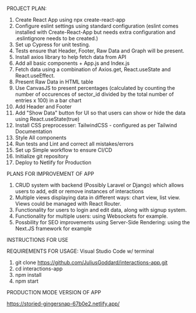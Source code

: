 PROJECT PLAN:

1. Create React App using npx create-react-app
2. Configure eslint settings using standard configuration (eslint comes installed with Create-React-App but needs extra configuration and .eslintignore needs to be created.)
3. Set up Cypress for unit testing.
4. Tests ensure that Header, Footer, Raw Data and Graph will be present.
5. Install axios library to help fetch data from API
6. Add all basic components + App.js and Index.js
7. Fetch data using a combination of Axios.get, React.useState and React.useEffect.
8. Present Raw Data in HTML table
9. Use CanvasJS to present percentages (calculated by counting the number of occurences of sector_id divided by the total number of entries x 100) in a bar chart 
10. Add Header and Footer
11. Add "Show Data" button for UI so that users can show or hide the data using React.useState(true)
12. Install CSS preprocesser: TailwindCSS - configured as per Tailwind Documentation
13. Style All components
14. Run tests and Lint and correct all mistakes/errors
15. Set up Simple workflow to ensure CI/CD
16. Initialize git repository
17. Deploy to Netlify for Production

PLANS FOR IMPROVEMENT OF APP

1. CRUD system with backend (Possibly Laravel or Django) which allows users to add, edit or remove instances of interactions
2. Multiple views displaying data in different ways: chart view, list view. Views could be managed with React Router.
3. Functionality for users to login and edit data, along with signup system.
4. Functionality for multiple users: using Websockets for example.
5. Possbility for SEO improvements using Server-Side Rendering: using the Next.JS framework for example

INSTRUCTIONS FOR USE

REQUIREMENTS FOR USAGE: Visual Studio Code w/ terminal

1. git clone https://github.com/JuliusGoddard/interactions-app.git
2. cd interactions-app
3. npm install
4. npm start

PRODUCTION MODE VERSION OF APP

https://storied-gingersnap-67b0e2.netlify.app/

